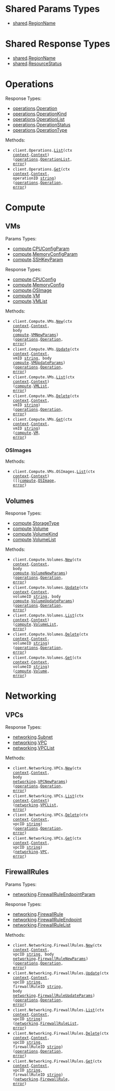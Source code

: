 # Shared Params Types

- <a href="https://pkg.go.dev/github.com/nirvana-labs/nirvana-go/shared">shared</a>.<a href="https://pkg.go.dev/github.com/nirvana-labs/nirvana-go/shared#RegionName">RegionName</a>

# Shared Response Types

- <a href="https://pkg.go.dev/github.com/nirvana-labs/nirvana-go/shared">shared</a>.<a href="https://pkg.go.dev/github.com/nirvana-labs/nirvana-go/shared#RegionName">RegionName</a>
- <a href="https://pkg.go.dev/github.com/nirvana-labs/nirvana-go/shared">shared</a>.<a href="https://pkg.go.dev/github.com/nirvana-labs/nirvana-go/shared#ResourceStatus">ResourceStatus</a>

# Operations

Response Types:

- <a href="https://pkg.go.dev/github.com/nirvana-labs/nirvana-go/operations">operations</a>.<a href="https://pkg.go.dev/github.com/nirvana-labs/nirvana-go/operations#Operation">Operation</a>
- <a href="https://pkg.go.dev/github.com/nirvana-labs/nirvana-go/operations">operations</a>.<a href="https://pkg.go.dev/github.com/nirvana-labs/nirvana-go/operations#OperationKind">OperationKind</a>
- <a href="https://pkg.go.dev/github.com/nirvana-labs/nirvana-go/operations">operations</a>.<a href="https://pkg.go.dev/github.com/nirvana-labs/nirvana-go/operations#OperationList">OperationList</a>
- <a href="https://pkg.go.dev/github.com/nirvana-labs/nirvana-go/operations">operations</a>.<a href="https://pkg.go.dev/github.com/nirvana-labs/nirvana-go/operations#OperationStatus">OperationStatus</a>
- <a href="https://pkg.go.dev/github.com/nirvana-labs/nirvana-go/operations">operations</a>.<a href="https://pkg.go.dev/github.com/nirvana-labs/nirvana-go/operations#OperationType">OperationType</a>

Methods:

- <code title="get /operations">client.Operations.<a href="https://pkg.go.dev/github.com/nirvana-labs/nirvana-go/operations#OperationService.List">List</a>(ctx <a href="https://pkg.go.dev/context">context</a>.<a href="https://pkg.go.dev/context#Context">Context</a>) (<a href="https://pkg.go.dev/github.com/nirvana-labs/nirvana-go/operations">operations</a>.<a href="https://pkg.go.dev/github.com/nirvana-labs/nirvana-go/operations#OperationList">OperationList</a>, <a href="https://pkg.go.dev/builtin#error">error</a>)</code>
- <code title="get /operations/{operation_id}">client.Operations.<a href="https://pkg.go.dev/github.com/nirvana-labs/nirvana-go/operations#OperationService.Get">Get</a>(ctx <a href="https://pkg.go.dev/context">context</a>.<a href="https://pkg.go.dev/context#Context">Context</a>, operationID <a href="https://pkg.go.dev/builtin#string">string</a>) (<a href="https://pkg.go.dev/github.com/nirvana-labs/nirvana-go/operations">operations</a>.<a href="https://pkg.go.dev/github.com/nirvana-labs/nirvana-go/operations#Operation">Operation</a>, <a href="https://pkg.go.dev/builtin#error">error</a>)</code>

# Compute

## VMs

Params Types:

- <a href="https://pkg.go.dev/github.com/nirvana-labs/nirvana-go/compute">compute</a>.<a href="https://pkg.go.dev/github.com/nirvana-labs/nirvana-go/compute#CPUConfigParam">CPUConfigParam</a>
- <a href="https://pkg.go.dev/github.com/nirvana-labs/nirvana-go/compute">compute</a>.<a href="https://pkg.go.dev/github.com/nirvana-labs/nirvana-go/compute#MemoryConfigParam">MemoryConfigParam</a>
- <a href="https://pkg.go.dev/github.com/nirvana-labs/nirvana-go/compute">compute</a>.<a href="https://pkg.go.dev/github.com/nirvana-labs/nirvana-go/compute#SSHKeyParam">SSHKeyParam</a>

Response Types:

- <a href="https://pkg.go.dev/github.com/nirvana-labs/nirvana-go/compute">compute</a>.<a href="https://pkg.go.dev/github.com/nirvana-labs/nirvana-go/compute#CPUConfig">CPUConfig</a>
- <a href="https://pkg.go.dev/github.com/nirvana-labs/nirvana-go/compute">compute</a>.<a href="https://pkg.go.dev/github.com/nirvana-labs/nirvana-go/compute#MemoryConfig">MemoryConfig</a>
- <a href="https://pkg.go.dev/github.com/nirvana-labs/nirvana-go/compute">compute</a>.<a href="https://pkg.go.dev/github.com/nirvana-labs/nirvana-go/compute#OSImage">OSImage</a>
- <a href="https://pkg.go.dev/github.com/nirvana-labs/nirvana-go/compute">compute</a>.<a href="https://pkg.go.dev/github.com/nirvana-labs/nirvana-go/compute#VM">VM</a>
- <a href="https://pkg.go.dev/github.com/nirvana-labs/nirvana-go/compute">compute</a>.<a href="https://pkg.go.dev/github.com/nirvana-labs/nirvana-go/compute#VMList">VMList</a>

Methods:

- <code title="post /compute/vms">client.Compute.VMs.<a href="https://pkg.go.dev/github.com/nirvana-labs/nirvana-go/compute#VMService.New">New</a>(ctx <a href="https://pkg.go.dev/context">context</a>.<a href="https://pkg.go.dev/context#Context">Context</a>, body <a href="https://pkg.go.dev/github.com/nirvana-labs/nirvana-go/compute">compute</a>.<a href="https://pkg.go.dev/github.com/nirvana-labs/nirvana-go/compute#VMNewParams">VMNewParams</a>) (<a href="https://pkg.go.dev/github.com/nirvana-labs/nirvana-go/operations">operations</a>.<a href="https://pkg.go.dev/github.com/nirvana-labs/nirvana-go/operations#Operation">Operation</a>, <a href="https://pkg.go.dev/builtin#error">error</a>)</code>
- <code title="patch /compute/vms/{vm_id}">client.Compute.VMs.<a href="https://pkg.go.dev/github.com/nirvana-labs/nirvana-go/compute#VMService.Update">Update</a>(ctx <a href="https://pkg.go.dev/context">context</a>.<a href="https://pkg.go.dev/context#Context">Context</a>, vmID <a href="https://pkg.go.dev/builtin#string">string</a>, body <a href="https://pkg.go.dev/github.com/nirvana-labs/nirvana-go/compute">compute</a>.<a href="https://pkg.go.dev/github.com/nirvana-labs/nirvana-go/compute#VMUpdateParams">VMUpdateParams</a>) (<a href="https://pkg.go.dev/github.com/nirvana-labs/nirvana-go/operations">operations</a>.<a href="https://pkg.go.dev/github.com/nirvana-labs/nirvana-go/operations#Operation">Operation</a>, <a href="https://pkg.go.dev/builtin#error">error</a>)</code>
- <code title="get /compute/vms">client.Compute.VMs.<a href="https://pkg.go.dev/github.com/nirvana-labs/nirvana-go/compute#VMService.List">List</a>(ctx <a href="https://pkg.go.dev/context">context</a>.<a href="https://pkg.go.dev/context#Context">Context</a>) (<a href="https://pkg.go.dev/github.com/nirvana-labs/nirvana-go/compute">compute</a>.<a href="https://pkg.go.dev/github.com/nirvana-labs/nirvana-go/compute#VMList">VMList</a>, <a href="https://pkg.go.dev/builtin#error">error</a>)</code>
- <code title="delete /compute/vms/{vm_id}">client.Compute.VMs.<a href="https://pkg.go.dev/github.com/nirvana-labs/nirvana-go/compute#VMService.Delete">Delete</a>(ctx <a href="https://pkg.go.dev/context">context</a>.<a href="https://pkg.go.dev/context#Context">Context</a>, vmID <a href="https://pkg.go.dev/builtin#string">string</a>) (<a href="https://pkg.go.dev/github.com/nirvana-labs/nirvana-go/operations">operations</a>.<a href="https://pkg.go.dev/github.com/nirvana-labs/nirvana-go/operations#Operation">Operation</a>, <a href="https://pkg.go.dev/builtin#error">error</a>)</code>
- <code title="get /compute/vms/{vm_id}">client.Compute.VMs.<a href="https://pkg.go.dev/github.com/nirvana-labs/nirvana-go/compute#VMService.Get">Get</a>(ctx <a href="https://pkg.go.dev/context">context</a>.<a href="https://pkg.go.dev/context#Context">Context</a>, vmID <a href="https://pkg.go.dev/builtin#string">string</a>) (<a href="https://pkg.go.dev/github.com/nirvana-labs/nirvana-go/compute">compute</a>.<a href="https://pkg.go.dev/github.com/nirvana-labs/nirvana-go/compute#VM">VM</a>, <a href="https://pkg.go.dev/builtin#error">error</a>)</code>

### OSImages

Methods:

- <code title="get /compute/vms/os_images">client.Compute.VMs.OSImages.<a href="https://pkg.go.dev/github.com/nirvana-labs/nirvana-go/compute#VMOSImageService.List">List</a>(ctx <a href="https://pkg.go.dev/context">context</a>.<a href="https://pkg.go.dev/context#Context">Context</a>) ([]<a href="https://pkg.go.dev/github.com/nirvana-labs/nirvana-go/compute">compute</a>.<a href="https://pkg.go.dev/github.com/nirvana-labs/nirvana-go/compute#OSImage">OSImage</a>, <a href="https://pkg.go.dev/builtin#error">error</a>)</code>

## Volumes

Response Types:

- <a href="https://pkg.go.dev/github.com/nirvana-labs/nirvana-go/compute">compute</a>.<a href="https://pkg.go.dev/github.com/nirvana-labs/nirvana-go/compute#StorageType">StorageType</a>
- <a href="https://pkg.go.dev/github.com/nirvana-labs/nirvana-go/compute">compute</a>.<a href="https://pkg.go.dev/github.com/nirvana-labs/nirvana-go/compute#Volume">Volume</a>
- <a href="https://pkg.go.dev/github.com/nirvana-labs/nirvana-go/compute">compute</a>.<a href="https://pkg.go.dev/github.com/nirvana-labs/nirvana-go/compute#VolumeKind">VolumeKind</a>
- <a href="https://pkg.go.dev/github.com/nirvana-labs/nirvana-go/compute">compute</a>.<a href="https://pkg.go.dev/github.com/nirvana-labs/nirvana-go/compute#VolumeList">VolumeList</a>

Methods:

- <code title="post /compute/volumes">client.Compute.Volumes.<a href="https://pkg.go.dev/github.com/nirvana-labs/nirvana-go/compute#VolumeService.New">New</a>(ctx <a href="https://pkg.go.dev/context">context</a>.<a href="https://pkg.go.dev/context#Context">Context</a>, body <a href="https://pkg.go.dev/github.com/nirvana-labs/nirvana-go/compute">compute</a>.<a href="https://pkg.go.dev/github.com/nirvana-labs/nirvana-go/compute#VolumeNewParams">VolumeNewParams</a>) (<a href="https://pkg.go.dev/github.com/nirvana-labs/nirvana-go/operations">operations</a>.<a href="https://pkg.go.dev/github.com/nirvana-labs/nirvana-go/operations#Operation">Operation</a>, <a href="https://pkg.go.dev/builtin#error">error</a>)</code>
- <code title="patch /compute/volumes/{volume_id}">client.Compute.Volumes.<a href="https://pkg.go.dev/github.com/nirvana-labs/nirvana-go/compute#VolumeService.Update">Update</a>(ctx <a href="https://pkg.go.dev/context">context</a>.<a href="https://pkg.go.dev/context#Context">Context</a>, volumeID <a href="https://pkg.go.dev/builtin#string">string</a>, body <a href="https://pkg.go.dev/github.com/nirvana-labs/nirvana-go/compute">compute</a>.<a href="https://pkg.go.dev/github.com/nirvana-labs/nirvana-go/compute#VolumeUpdateParams">VolumeUpdateParams</a>) (<a href="https://pkg.go.dev/github.com/nirvana-labs/nirvana-go/operations">operations</a>.<a href="https://pkg.go.dev/github.com/nirvana-labs/nirvana-go/operations#Operation">Operation</a>, <a href="https://pkg.go.dev/builtin#error">error</a>)</code>
- <code title="get /compute/volumes">client.Compute.Volumes.<a href="https://pkg.go.dev/github.com/nirvana-labs/nirvana-go/compute#VolumeService.List">List</a>(ctx <a href="https://pkg.go.dev/context">context</a>.<a href="https://pkg.go.dev/context#Context">Context</a>) (<a href="https://pkg.go.dev/github.com/nirvana-labs/nirvana-go/compute">compute</a>.<a href="https://pkg.go.dev/github.com/nirvana-labs/nirvana-go/compute#VolumeList">VolumeList</a>, <a href="https://pkg.go.dev/builtin#error">error</a>)</code>
- <code title="delete /compute/volumes/{volume_id}">client.Compute.Volumes.<a href="https://pkg.go.dev/github.com/nirvana-labs/nirvana-go/compute#VolumeService.Delete">Delete</a>(ctx <a href="https://pkg.go.dev/context">context</a>.<a href="https://pkg.go.dev/context#Context">Context</a>, volumeID <a href="https://pkg.go.dev/builtin#string">string</a>) (<a href="https://pkg.go.dev/github.com/nirvana-labs/nirvana-go/operations">operations</a>.<a href="https://pkg.go.dev/github.com/nirvana-labs/nirvana-go/operations#Operation">Operation</a>, <a href="https://pkg.go.dev/builtin#error">error</a>)</code>
- <code title="get /compute/volumes/{volume_id}">client.Compute.Volumes.<a href="https://pkg.go.dev/github.com/nirvana-labs/nirvana-go/compute#VolumeService.Get">Get</a>(ctx <a href="https://pkg.go.dev/context">context</a>.<a href="https://pkg.go.dev/context#Context">Context</a>, volumeID <a href="https://pkg.go.dev/builtin#string">string</a>) (<a href="https://pkg.go.dev/github.com/nirvana-labs/nirvana-go/compute">compute</a>.<a href="https://pkg.go.dev/github.com/nirvana-labs/nirvana-go/compute#Volume">Volume</a>, <a href="https://pkg.go.dev/builtin#error">error</a>)</code>

# Networking

## VPCs

Response Types:

- <a href="https://pkg.go.dev/github.com/nirvana-labs/nirvana-go/networking">networking</a>.<a href="https://pkg.go.dev/github.com/nirvana-labs/nirvana-go/networking#Subnet">Subnet</a>
- <a href="https://pkg.go.dev/github.com/nirvana-labs/nirvana-go/networking">networking</a>.<a href="https://pkg.go.dev/github.com/nirvana-labs/nirvana-go/networking#VPC">VPC</a>
- <a href="https://pkg.go.dev/github.com/nirvana-labs/nirvana-go/networking">networking</a>.<a href="https://pkg.go.dev/github.com/nirvana-labs/nirvana-go/networking#VPCList">VPCList</a>

Methods:

- <code title="post /networking/vpcs">client.Networking.VPCs.<a href="https://pkg.go.dev/github.com/nirvana-labs/nirvana-go/networking#VPCService.New">New</a>(ctx <a href="https://pkg.go.dev/context">context</a>.<a href="https://pkg.go.dev/context#Context">Context</a>, body <a href="https://pkg.go.dev/github.com/nirvana-labs/nirvana-go/networking">networking</a>.<a href="https://pkg.go.dev/github.com/nirvana-labs/nirvana-go/networking#VPCNewParams">VPCNewParams</a>) (<a href="https://pkg.go.dev/github.com/nirvana-labs/nirvana-go/operations">operations</a>.<a href="https://pkg.go.dev/github.com/nirvana-labs/nirvana-go/operations#Operation">Operation</a>, <a href="https://pkg.go.dev/builtin#error">error</a>)</code>
- <code title="get /networking/vpcs">client.Networking.VPCs.<a href="https://pkg.go.dev/github.com/nirvana-labs/nirvana-go/networking#VPCService.List">List</a>(ctx <a href="https://pkg.go.dev/context">context</a>.<a href="https://pkg.go.dev/context#Context">Context</a>) (<a href="https://pkg.go.dev/github.com/nirvana-labs/nirvana-go/networking">networking</a>.<a href="https://pkg.go.dev/github.com/nirvana-labs/nirvana-go/networking#VPCList">VPCList</a>, <a href="https://pkg.go.dev/builtin#error">error</a>)</code>
- <code title="delete /networking/vpcs/{vpc_id}">client.Networking.VPCs.<a href="https://pkg.go.dev/github.com/nirvana-labs/nirvana-go/networking#VPCService.Delete">Delete</a>(ctx <a href="https://pkg.go.dev/context">context</a>.<a href="https://pkg.go.dev/context#Context">Context</a>, vpcID <a href="https://pkg.go.dev/builtin#string">string</a>) (<a href="https://pkg.go.dev/github.com/nirvana-labs/nirvana-go/operations">operations</a>.<a href="https://pkg.go.dev/github.com/nirvana-labs/nirvana-go/operations#Operation">Operation</a>, <a href="https://pkg.go.dev/builtin#error">error</a>)</code>
- <code title="get /networking/vpcs/{vpc_id}">client.Networking.VPCs.<a href="https://pkg.go.dev/github.com/nirvana-labs/nirvana-go/networking#VPCService.Get">Get</a>(ctx <a href="https://pkg.go.dev/context">context</a>.<a href="https://pkg.go.dev/context#Context">Context</a>, vpcID <a href="https://pkg.go.dev/builtin#string">string</a>) (<a href="https://pkg.go.dev/github.com/nirvana-labs/nirvana-go/networking">networking</a>.<a href="https://pkg.go.dev/github.com/nirvana-labs/nirvana-go/networking#VPC">VPC</a>, <a href="https://pkg.go.dev/builtin#error">error</a>)</code>

## FirewallRules

Params Types:

- <a href="https://pkg.go.dev/github.com/nirvana-labs/nirvana-go/networking">networking</a>.<a href="https://pkg.go.dev/github.com/nirvana-labs/nirvana-go/networking#FirewallRuleEndpointParam">FirewallRuleEndpointParam</a>

Response Types:

- <a href="https://pkg.go.dev/github.com/nirvana-labs/nirvana-go/networking">networking</a>.<a href="https://pkg.go.dev/github.com/nirvana-labs/nirvana-go/networking#FirewallRule">FirewallRule</a>
- <a href="https://pkg.go.dev/github.com/nirvana-labs/nirvana-go/networking">networking</a>.<a href="https://pkg.go.dev/github.com/nirvana-labs/nirvana-go/networking#FirewallRuleEndpoint">FirewallRuleEndpoint</a>
- <a href="https://pkg.go.dev/github.com/nirvana-labs/nirvana-go/networking">networking</a>.<a href="https://pkg.go.dev/github.com/nirvana-labs/nirvana-go/networking#FirewallRuleList">FirewallRuleList</a>

Methods:

- <code title="post /networking/vpcs/{vpc_id}/firewall_rules">client.Networking.FirewallRules.<a href="https://pkg.go.dev/github.com/nirvana-labs/nirvana-go/networking#FirewallRuleService.New">New</a>(ctx <a href="https://pkg.go.dev/context">context</a>.<a href="https://pkg.go.dev/context#Context">Context</a>, vpcID <a href="https://pkg.go.dev/builtin#string">string</a>, body <a href="https://pkg.go.dev/github.com/nirvana-labs/nirvana-go/networking">networking</a>.<a href="https://pkg.go.dev/github.com/nirvana-labs/nirvana-go/networking#FirewallRuleNewParams">FirewallRuleNewParams</a>) (<a href="https://pkg.go.dev/github.com/nirvana-labs/nirvana-go/operations">operations</a>.<a href="https://pkg.go.dev/github.com/nirvana-labs/nirvana-go/operations#Operation">Operation</a>, <a href="https://pkg.go.dev/builtin#error">error</a>)</code>
- <code title="patch /networking/vpcs/{vpc_id}/firewall_rules/{firewall_rule_id}">client.Networking.FirewallRules.<a href="https://pkg.go.dev/github.com/nirvana-labs/nirvana-go/networking#FirewallRuleService.Update">Update</a>(ctx <a href="https://pkg.go.dev/context">context</a>.<a href="https://pkg.go.dev/context#Context">Context</a>, vpcID <a href="https://pkg.go.dev/builtin#string">string</a>, firewallRuleID <a href="https://pkg.go.dev/builtin#string">string</a>, body <a href="https://pkg.go.dev/github.com/nirvana-labs/nirvana-go/networking">networking</a>.<a href="https://pkg.go.dev/github.com/nirvana-labs/nirvana-go/networking#FirewallRuleUpdateParams">FirewallRuleUpdateParams</a>) (<a href="https://pkg.go.dev/github.com/nirvana-labs/nirvana-go/operations">operations</a>.<a href="https://pkg.go.dev/github.com/nirvana-labs/nirvana-go/operations#Operation">Operation</a>, <a href="https://pkg.go.dev/builtin#error">error</a>)</code>
- <code title="get /networking/vpcs/{vpc_id}/firewall_rules">client.Networking.FirewallRules.<a href="https://pkg.go.dev/github.com/nirvana-labs/nirvana-go/networking#FirewallRuleService.List">List</a>(ctx <a href="https://pkg.go.dev/context">context</a>.<a href="https://pkg.go.dev/context#Context">Context</a>, vpcID <a href="https://pkg.go.dev/builtin#string">string</a>) (<a href="https://pkg.go.dev/github.com/nirvana-labs/nirvana-go/networking">networking</a>.<a href="https://pkg.go.dev/github.com/nirvana-labs/nirvana-go/networking#FirewallRuleList">FirewallRuleList</a>, <a href="https://pkg.go.dev/builtin#error">error</a>)</code>
- <code title="delete /networking/vpcs/{vpc_id}/firewall_rules/{firewall_rule_id}">client.Networking.FirewallRules.<a href="https://pkg.go.dev/github.com/nirvana-labs/nirvana-go/networking#FirewallRuleService.Delete">Delete</a>(ctx <a href="https://pkg.go.dev/context">context</a>.<a href="https://pkg.go.dev/context#Context">Context</a>, vpcID <a href="https://pkg.go.dev/builtin#string">string</a>, firewallRuleID <a href="https://pkg.go.dev/builtin#string">string</a>) (<a href="https://pkg.go.dev/github.com/nirvana-labs/nirvana-go/operations">operations</a>.<a href="https://pkg.go.dev/github.com/nirvana-labs/nirvana-go/operations#Operation">Operation</a>, <a href="https://pkg.go.dev/builtin#error">error</a>)</code>
- <code title="get /networking/vpcs/{vpc_id}/firewall_rules/{firewall_rule_id}">client.Networking.FirewallRules.<a href="https://pkg.go.dev/github.com/nirvana-labs/nirvana-go/networking#FirewallRuleService.Get">Get</a>(ctx <a href="https://pkg.go.dev/context">context</a>.<a href="https://pkg.go.dev/context#Context">Context</a>, vpcID <a href="https://pkg.go.dev/builtin#string">string</a>, firewallRuleID <a href="https://pkg.go.dev/builtin#string">string</a>) (<a href="https://pkg.go.dev/github.com/nirvana-labs/nirvana-go/networking">networking</a>.<a href="https://pkg.go.dev/github.com/nirvana-labs/nirvana-go/networking#FirewallRule">FirewallRule</a>, <a href="https://pkg.go.dev/builtin#error">error</a>)</code>
